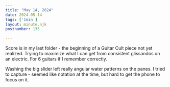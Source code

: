 ```yaml
---
title: "May 14, 2024"
date: 2024-05-14
tags: ['1min']
layout: minute.njk
postnumber: 135

---
```


Score is in my last folder - the beginning of a Guitar Cult piece not yet realized. Trying to maximize what I can get from consistent glissandos on an electric. For 6 guitars if I remember correctly.

Washing the big slider left really angular water patterns on the panes. I tried to capture - seemed like notation at the time, but hard to get the phone to focus on it.  

